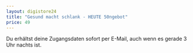 ```yaml
---
layout: digistore24
title: "Gesund macht schlank - HEUTE 50ngebot"
price: 49
---
```

<p>Du erh&#xE4;ltst deine Zugangsdaten sofort per E-Mail, auch wenn es gerade 3 Uhr nachts ist.</p>